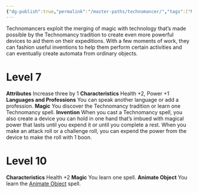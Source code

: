 ```yaml
---
{"dg-publish":true,"permalink":"/master-paths/technomancer/","tags":["Magic"]}
---
```


Technomancers exploit the merging of magic with technology that’s made possible by the Technomancy tradition to create even more powerful devices to aid them on their expeditions. With a few moments of work, they can fashion useful inventions to help them perform certain activities and can eventually create automata from ordinary objects.
# Level 7
**Attributes** Increase three by 1
**Characteristics** Health +2, Power +1
**Languages and Professions** You can speak another language or add a profession.
**Magic** You discover the Technomancy tradition or learn one Technomancy spell.
**Invention** When you cast a Technomancy spell, you also create a device you can hold in one hand that’s imbued with magical power that lasts until you expend it or until you complete a rest. When you make an attack roll or a challenge roll, you can expend the power from the device to make the roll with 1 boon.
# Level 10
**Characteristics** Health +2
**Magic** You learn one spell.
**Animate Object** You learn the [Animate Object](https://sotdl-spell-database.vercel.app/spells/path-specific/animate-object/) spell.